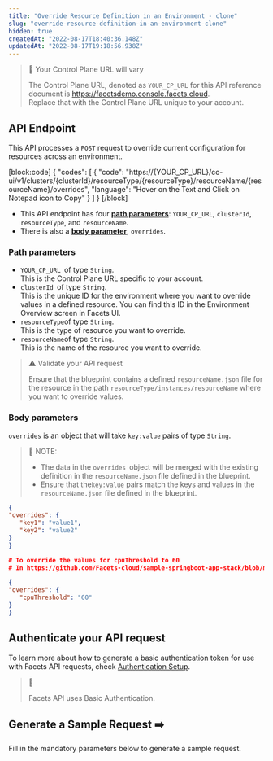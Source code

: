 ```yaml
---
title: "Override Resource Definition in an Environment - clone"
slug: "override-resource-definition-in-an-environment-clone"
hidden: true
createdAt: "2022-08-17T18:40:36.148Z"
updatedAt: "2022-08-17T19:18:56.938Z"
---
```

> 🚧 Your Control Plane URL will vary
> 
> The Control Plane URL, denoted as <code>YOUR_CP_URL</code> for this API reference document is <https://facetsdemo.console.facets.cloud>.  
> Replace that with the Control Plane URL unique to your account.

API Endpoint
------------

This API processes a <code>POST</code> request to override current configuration for resources across an environment.

[block:code]
{
  "codes": [
    {
      "code": "https://{YOUR_CP_URL}/cc-ui/v1/clusters/{clusterId}/resourceType/{resourceType}/resourceName/{resourceName}/overrides",
      "language": "Hover on the Text and Click on Notepad icon to Copy"
    }
  ]
}
[/block]

- This API endpoint has four **[path parameters](https://readme.facets.cloud/reference/override-a-resource-in-an-environment#path-parameters)**: `YOUR_CP_URL`, `clusterId`, `resourceType`, and `resourceName`.
- There is also a **[body parameter](https://readme.facets.cloud/reference/override-a-resource-in-an-environment#body-parameters)**, `overrides`.

### **Path parameters**

- `YOUR_CP_URL `of type `String`.  
  This is the Control Plane URL specific to your account.
- `clusterId `of type `String`.  
  This is the unique ID for the environment where you want to override values in a defined resource. You can find this ID in the Environment Overview screen in Facets UI.
- `resourceType`of type `String`.  
  This is the type of resource you want to override.
- `resourceName`of type `String`.  
  This is the name of the resource you want to override. 

> ⚠️ Validate your API request
> 
> Ensure that the blueprint contains a defined `resourceName.json` file for the resource in the path `resourceType/instances/resourceName` where you want to override values.

### **Body parameters**

`overrides` is an object that will take `key:value` pairs of type `String`.

> 📘 NOTE:
> 
> - The data in the `overrides `object will be merged with the existing definition in the `resourceName.json` file defined in the blueprint.
> - Ensure that the`key:value` pairs match the keys and values in the `resourceName.json` file defined in the blueprint.

```json overrides
{
"overrides": {
   "key1": "value1",
   "key2": "value2"
}
}
```
```json Example of overrides
# To override the values for cpuThreshold to 60 
# In https://github.com/Facets-cloud/sample-springboot-app-stack/blob/master/application/instances/backend.json

{
"overrides": {
   "cpuThreshold": "60"
}
}
```

**Authenticate your API request**
---------------------------------

To learn more about how to generate a basic authentication token for use with Facets API requests, check [Authentication Setup](ref:authentication-setup).

> 📘 
> 
> Facets API uses Basic Authentication.

Generate a Sample Request ➡️
----------------------------

Fill in the mandatory parameters below to generate a sample request.